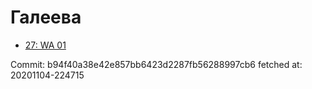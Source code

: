 # Галеева
- [27: WA 01](27.md)

Commit: b94f40a38e42e857bb6423d2287fb56288997cb6
 fetched at: 20201104-224715

